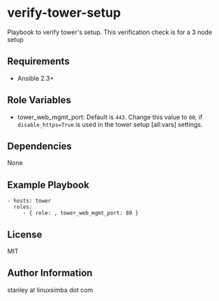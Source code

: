 verify-tower-setup
=========

Playbook to verify tower's setup. This verification check is for a 3 node setup

Requirements
------------

* Ansible 2.3+

Role Variables
--------------

* tower_web_mgmt_port: Default is ``443``. Change this value to ``80``, if ``disable_https=True`` is used in the tower setup [all:vars] settings. 

Dependencies
------------

None

Example Playbook
----------------

    - hosts: tower
      roles:
         - { role: , tower_web_mgmt_port: 80 }

License
-------

MIT

Author Information
------------------

stanley at linuxsimba dot com

